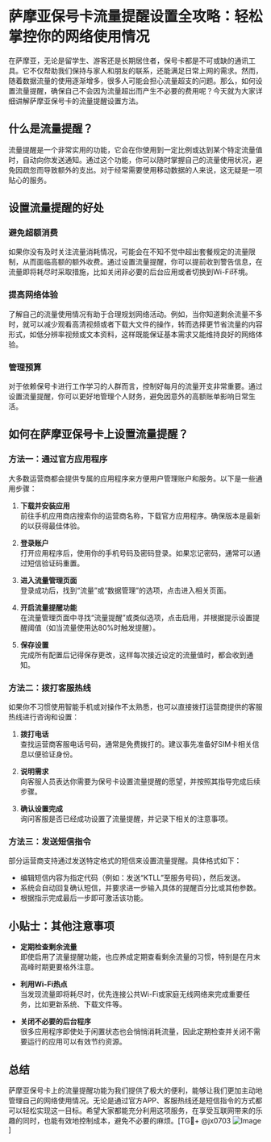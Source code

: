 # 萨摩亚保号卡流量提醒设置全攻略：轻松掌控你的网络使用情况

在萨摩亚，无论是留学生、游客还是长期居住者，保号卡都是不可或缺的通讯工具。它不仅帮助我们保持与家人和朋友的联系，还能满足日常上网的需求。然而，随着数据流量的使用逐渐增多，很多人可能会担心流量超支的问题。那么，如何设置流量提醒，确保自己不会因为流量超出而产生不必要的费用呢？今天就为大家详细讲解萨摩亚保号卡的流量提醒设置方法。

## 什么是流量提醒？

流量提醒是一个非常实用的功能，它会在你使用到一定比例或达到某个特定流量值时，自动向你发送通知。通过这个功能，你可以随时掌握自己的流量使用状况，避免因疏忽而导致额外的支出。对于经常需要使用移动数据的人来说，这无疑是一项贴心的服务。

## 设置流量提醒的好处

### 避免超额消费
如果你没有及时关注流量消耗情况，可能会在不知不觉中超出套餐规定的流量限制，从而面临高额的额外收费。通过设置流量提醒，你可以提前收到警告信息，在流量即将耗尽时采取措施，比如关闭非必要的后台应用或者切换到Wi-Fi环境。

### 提高网络体验
了解自己的流量使用情况有助于合理规划网络活动。例如，当你知道剩余流量不多时，就可以减少观看高清视频或者下载大文件的操作，转而选择更节省流量的内容形式，如低分辨率视频或文本资料，这样既能保证基本需求又能维持良好的网络体验。

### 管理预算
对于依赖保号卡进行工作学习的人群而言，控制好每月的流量开支非常重要。通过设置流量提醒，你可以更好地管理个人财务，避免因意外的高额账单影响日常生活。

## 如何在萨摩亚保号卡上设置流量提醒？

### 方法一：通过官方应用程序
大多数运营商都会提供专属的应用程序来方便用户管理账户和服务。以下是一些通用步骤：

1. **下载并安装应用**  
   前往手机应用商店搜索你的运营商名称，下载官方应用程序。确保版本是最新的以获得最佳体验。

2. **登录账户**  
   打开应用程序后，使用你的手机号码及密码登录。如果忘记密码，通常可以通过短信验证码重置。

3. **进入流量管理页面**  
   登录成功后，找到“流量”或“数据管理”的选项，点击进入相关页面。

4. **开启流量提醒功能**  
   在流量管理页面中寻找“流量提醒”或类似选项，点击启用，并根据提示设置提醒阈值（如当流量使用达80%时触发提醒）。

5. **保存设置**  
   完成所有配置后记得保存更改，这样每次接近设定的流量值时，都会收到通知。

### 方法二：拨打客服热线
如果你不习惯使用智能手机或对操作不太熟悉，也可以直接拨打运营商提供的客服热线进行咨询和设置：

1. **拨打电话**  
   查找运营商客服电话号码，通常是免费拨打的。建议事先准备好SIM卡相关信息以便验证身份。

2. **说明需求**  
   向客服人员表达你需要为保号卡设置流量提醒的愿望，并按照其指导完成后续步骤。

3. **确认设置完成**  
   询问客服是否已经成功设置了流量提醒，并记录下相关的注意事项。

### 方法三：发送短信指令
部分运营商支持通过发送特定格式的短信来设置流量提醒。具体格式如下：

- 编辑短信内容为指定代码（例如：发送“KTLL”至服务号码），然后发送。
- 系统会自动回复确认短信，并要求进一步输入具体的提醒百分比或其他参数。
- 根据指示完成最后一步即可激活该功能。

## 小贴士：其他注意事项

- **定期检查剩余流量**  
  即使启用了流量提醒功能，也应养成定期查看剩余流量的习惯，特别是在月末高峰时期更要格外注意。

- **利用Wi-Fi热点**  
  当发现流量即将耗尽时，优先连接公共Wi-Fi或家庭无线网络来完成重要任务，比如更新系统、下载文件等。

- **关闭不必要的后台程序**  
  很多应用程序即使处于闲置状态也会悄悄消耗流量，因此定期检查并关闭不需要运行的应用可以有效节约资源。

## 总结

萨摩亚保号卡上的流量提醒功能为我们提供了极大的便利，能够让我们更加主动地管理自己的网络使用情况。无论是通过官方APP、客服热线还是短信指令的方式都可以轻松实现这一目标。希望大家都能充分利用这项服务，在享受互联网带来的乐趣的同时，也能有效地控制成本，避免不必要的麻烦。[TG💪+ @jx0703 ![Image](https://github.com/user-attachments/assets/dbca1d08-cadb-493c-b0ec-ad6f7a83f270)]